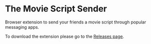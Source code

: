 # The Movie Script Sender

Browser extension to send your friends a movie script through popular messaging
apps.

To download the extension please go to the [Releases page].

[Releases Page]: https://github.com/inigochoa/the-movie-script-sender/releases
